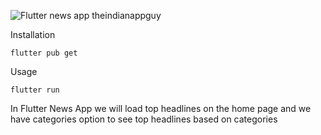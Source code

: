 ![Flutter news app theindianappguy](https://mlllmtpfcm6y.i.optimole.com/wSCet8g-uLpyK_79/w:auto/h:auto/q:auto/https://flutternerd.com/wp-content/uploads/2020/06/news-app-with-flutter-by-theindianappguy.jpg)


Installation

```
flutter pub get
```
Usage 

```
flutter run
```

In Flutter News App we will load top headlines on the home page and we have categories option to see top headlines based on categories
